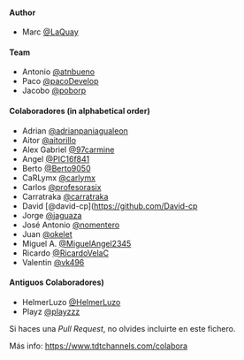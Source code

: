 #### Author
- Marc [@LaQuay](https://github.com/LaQuay)

#### Team
- Antonio [@atnbueno](https://github.com/atnbueno)
- Paco [@pacoDevelop](https://github.com/pacoDevelop)
- Jacobo [@poborp](https://github.com/poborp)

#### Colaboradores (in alphabetical order)
- Adrian [@adrianpaniagualeon](https://github.com/adrianpaniagualeon)
- Aitor [@aitorillo](https://github.com/aitorillo)
- Alex Gabriel [@97carmine](https://github.com/97carmine)
- Angel [@PIC16f841](https://github.com/PIC16f841)
- Berto [@Berto9050](https://github.com/Berto9050)
- CaRLymx [@carlymx](https://github.com/carlymx)
- Carlos [@profesorasix](https://github.com/profesorasix)
- Carratraka [@carratraka](https://github.com/carratraka)
- David [@david-cp](https://github.com/David-cp
- Jorge [@jaguaza](https://github.com/jaguaza)
- José Antonio [@nomentero](https://github.com/Nomenteros)
- Juan [@okelet](https://github.com/okelet)
- Miguel A. [@MiguelAngel2345](https://github.com/MiguelAngel2345)
- Ricardo [@RicardoVelaC](https://github.com/RicardoVelaC)
- Valentin [@vk496](https://github.com/vk496)

#### Antiguos Colaboradores)
- HelmerLuzo [@HelmerLuzo](https://github.com/HelmerLuzo)
- Playz [@playzzz](https://github.com/playzzz)

Si haces una *Pull Request*, no olvides incluirte en este fichero. 

Más info: https://www.tdtchannels.com/colabora

